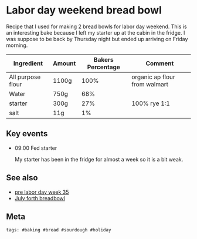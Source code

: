 # Labor day weekend bread bowl

Recipe that I used for making 2 bread bowls for labor day weekend. This is an interesting bake because I left my starter up at the cabin in the fridge. I was suppose to be back by Thursday night but ended up arriving on Friday morning.

| Ingredient        | Amount | Bakers Percentage | Comment                       |
| ----------------- | ------ | ----------------- | ----------------------------- |
| All purpose flour | 1100g  | 100%              | organic ap flour from walmart |
| Water             | 750g   | 68%               |                               |
| starter           | 300g   | 27%               | 100% rye 1:1                  |
| salt              | 11g    | 1%                |                               |

## Key events

- 09:00 Fed starter

  My starter has been in the fridge for almost a week so it is a bit weak.

## See also

- [pre labor day week 35](keg://jlrickert/714)
- [July forth breadbowl](../299)

## Meta

    tags: #baking #bread #sourdough #holiday
